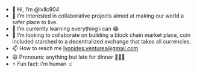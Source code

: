 - 👋 Hi, I’m @lvllc904
- 👀 I’m interested in collaborative projects aimed at making our world a safer place to live. 
- 🌱 I’m currently learning everything i can 😂
- 💞️ I’m looking to collaborate on building a block chain market place, coin included starched to a decentralized exchange that takes all currencies. 
- 📫 How to reach me lyonides.ventures@gmail.com
- 😄 Pronouns: anything but late for dinner 🤷🏽‍♂️
- ⚡ Fun fact: i'm human ☺️

<!---
lvllc904/lvllc904 is a ✨ special ✨ repository because its `README.md` (this file) appears on your GitHub profile.
You can click the Preview link to take a look at your changes.
--->
